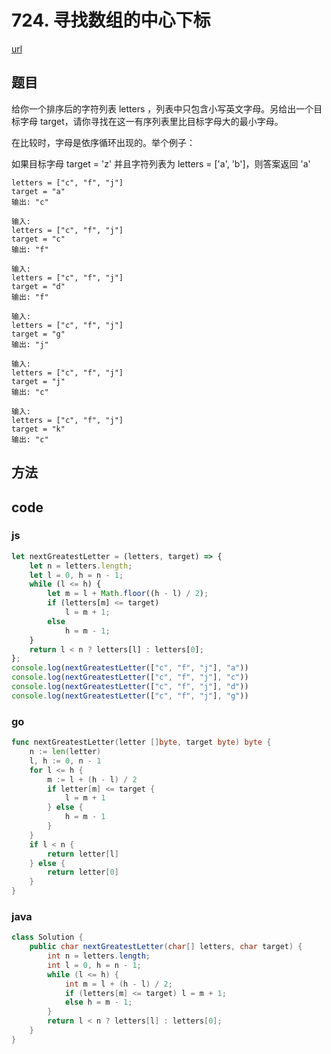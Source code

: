 # 724. 寻找数组的中心下标


[url](https://leetcode-cn.com/problems/find-smallest-letter-greater-than-target/)


## 题目
给你一个排序后的字符列表 letters ，列表中只包含小写英文字母。另给出一个目标字母 target，请你寻找在这一有序列表里比目标字母大的最小字母。

在比较时，字母是依序循环出现的。举个例子：

如果目标字母 target = 'z' 并且字符列表为 letters = ['a', 'b']，则答案返回 'a'

```
letters = ["c", "f", "j"]
target = "a"
输出: "c"

输入:
letters = ["c", "f", "j"]
target = "c"
输出: "f"

输入:
letters = ["c", "f", "j"]
target = "d"
输出: "f"

输入:
letters = ["c", "f", "j"]
target = "g"
输出: "j"

输入:
letters = ["c", "f", "j"]
target = "j"
输出: "c"

输入:
letters = ["c", "f", "j"]
target = "k"
输出: "c"
```


## 方法


## code

### js

```js
let nextGreatestLetter = (letters, target) => {
    let n = letters.length;
    let l = 0, h = n - 1;
    while (l <= h) {
        let m = l + Math.floor((h - l) / 2);
        if (letters[m] <= target)
            l = m + 1;
        else
            h = m - 1;
    }
    return l < n ? letters[l] : letters[0];
};
console.log(nextGreatestLetter(["c", "f", "j"], "a"))
console.log(nextGreatestLetter(["c", "f", "j"], "c"))
console.log(nextGreatestLetter(["c", "f", "j"], "d"))
console.log(nextGreatestLetter(["c", "f", "j"], "g"))
```

### go

```go
func nextGreatestLetter(letter []byte, target byte) byte {
	n := len(letter)
	l, h := 0, n - 1
	for l <= h {
		m := l + (h - l) / 2
		if letter[m] <= target {
			l = m + 1
		} else {
			h = m - 1
		}
	}
	if l < n {
		return letter[l]
	} else {
		return letter[0]
	}
}
```

### java

```java
class Solution {
    public char nextGreatestLetter(char[] letters, char target) {
        int n = letters.length;
        int l = 0, h = n - 1;
        while (l <= h) {
            int m = l + (h - l) / 2;
            if (letters[m] <= target) l = m + 1;
            else h = m - 1;
        }
        return l < n ? letters[l] : letters[0];
    }
}
```

